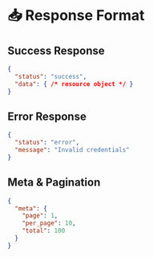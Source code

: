 <!--
START OF: docs/api/response-format.md
Purpose: Standardize all API responses for clients.
Update Frequency: When structure or keys change.
-->

# 📥 Response Format

## Success Response
```json
{
  "status": "success",
  "data": { /* resource object */ }
}
```

## Error Response

```json
{
  "status": "error",
  "message": "Invalid credentials"
}
```

## Meta & Pagination

```json
{
  "meta": {
    "page": 1,
    "per_page": 10,
    "total": 100
  }
}
```

<!-- END OF: docs/api/response-format.md -->
